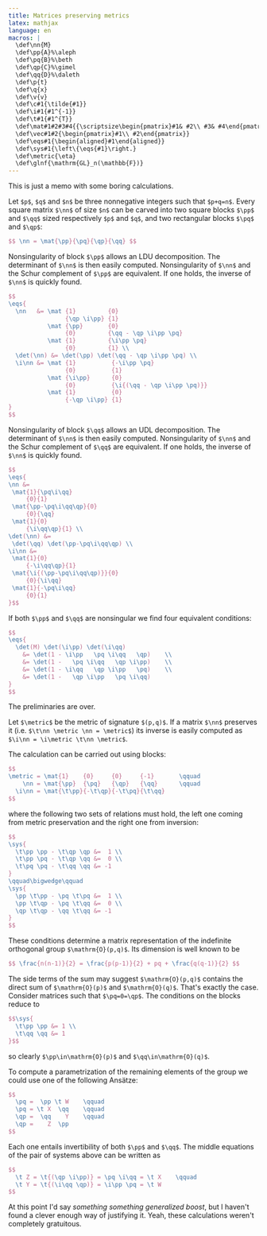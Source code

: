 ```yaml
---
title: Matrices preserving metrics
latex: mathjax
language: en
macros: |
  \def\nn{M}
  \def\pp{A}%\aleph
  \def\pq{B}%\beth
  \def\qp{C}%\gimel
  \def\qq{D}%\daleth
  \def\p{t}
  \def\q{x}
  \def\v{v}
  \def\c#1{\tilde{#1}}
  \def\i#1{#1^{-1}}
  \def\t#1{#1^{T}}
  \def\mat#1#2#3#4{{\scriptsize\begin{pmatrix}#1& #2\\ #3& #4\end{pmatrix}}}
  \def\vec#1#2{\begin{pmatrix}#1\\ #2\end{pmatrix}}
  \def\eqs#1{\begin{aligned}#1\end{aligned}}
  \def\sys#1{\left\{\eqs{#1}\right.}
  \def\metric{\eta}
  \def\glnf{\mathrm{GL}_n(\mathbb{F})}
---
```



This is just a memo with some boring calculations.


Let `$p$`, `$q$` and `$n$` be three nonnegative integers such that `$p+q=n$`.
Every square matrix `$\nn$` of size `$n$` can be carved into two square blocks `$\pp$` and `$\qq$` sized respectively `$p$` and `$q$`, and two rectangular blocks `$\pq$` and `$\qp$`:

``` tex
$$ \nn = \mat{\pp}{\pq}{\qp}{\qq} $$
```

Nonsingularity of block `$\pp$` allows an LDU decomposition.
The determinant of `$\nn$` is then easily computed.
Nonsingularity of `$\nn$` and the Schur complement of `$\pp$` are equivalent.
If one holds, the inverse of `$\nn$` is quickly found.

``` tex
$$
\eqs{
  \nn   &= \mat {1}         {0}
                {\qp \i\pp} {1}
           \mat {\pp}       {0}
                {0}         {\qq - \qp \i\pp \pq}
           \mat {1}         {\i\pp \pq}
                {0}         {1} \\
  \det(\nn) &= \det(\pp) \det(\qq - \qp \i\pp \pq) \\
  \i\nn &= \mat {1}          {-\i\pp \pq}
                {0}          {1}
           \mat {\i\pp}      {0}
                {0}          {\i{(\qq - \qp \i\pp \pq)}}
           \mat {1}          {0}
                {-\qp \i\pp} {1}
}
$$
```

Nonsingularity of block `$\qq$` allows an UDL decomposition.
The determinant of `$\nn$` is then easily computed.
Nonsingularity of `$\nn$` and the Schur complement of `$\qq$` are equivalent.
If one holds, the inverse of `$\nn$` is quickly found.

``` tex
$$
\eqs{
\nn &= 
 \mat{1}{\pq\i\qq}
     {0}{1}
 \mat{\pp-\pq\i\qq\qp}{0}
     {0}{\qq}
 \mat{1}{0}
     {\i\qq\qp}{1} \\
\det(\nn) &=
 \det(\qq) \det(\pp-\pq\i\qq\qp) \\
\i\nn &= 
 \mat{1}{0}
     {-\i\qq\qp}{1}
 \mat{\i{(\pp-\pq\i\qq\qp)}}{0}
     {0}{\i\qq}
 \mat{1}{-\pq\i\qq}
     {0}{1}
}$$
```

If both `$\pp$` and `$\qq$` are nonsingular we find four equivalent conditions:

``` tex
$$
\eqs{
  \det(M) \det(\i\pp) \det(\i\qq)
    &= \det(1 - \i\pp   \pq \i\qq   \qp)    \\
    &= \det(1 -   \pq \i\qq   \qp \i\pp)    \\
    &= \det(1 - \i\qq   \qp \i\pp   \pq)    \\
    &= \det(1 -   \qp \i\pp   \pq \i\qq)
}
$$
```

The preliminaries are over.

Let `$\metric$` be the metric of signature `$(p,q)$`.
If a matrix `$\nn$` preserves it (i.e. `$\t\nn \metric \nn = \metric$`) its inverse is easily computed as `$\i\nn = \i\metric \t\nn \metric$`.

The calculation can be carried out using blocks:

``` tex
$$
\metric = \mat{1}    {0}     {0}     {-1}       \qquad
    \nn = \mat{\pp}  {\pq}   {\qp}   {\qq}      \qquad
  \i\nn = \mat{\t\pp}{-\t\qp}{-\t\pq}{\t\qq}
$$
```

where the following two sets of relations must hold, the left one coming from metric preservation and the right one from inversion:

``` tex
$$
\sys{
  \t\pp \pp - \t\qp \qp &=  1 \\
  \t\pp \pq - \t\qp \qq &=  0 \\
  \t\pq \pq - \t\qq \qq &= -1
}
\qquad\bigwedge\qquad
\sys{
  \pp \t\pp - \pq \t\pq &=  1 \\
  \pp \t\qp - \pq \t\qq &=  0 \\
  \qp \t\qp - \qq \t\qq &= -1
}
$$
```

These conditions determine a matrix representation of the indefinite orthogonal group `$\mathrm{O}(p,q)$`.
Its dimension is well known to be

``` tex
$$ \frac{n(n-1)}{2} = \frac{p(p-1)}{2} + pq + \frac{q(q-1)}{2} $$
```

The side terms of the sum may suggest `$\mathrm{O}(p,q)$` contains the direct sum of `$\mathrm{O}(p)$` and `$\mathrm{O}(q)$`.
That's exactly the case.
Consider matrices such that `$\pq=0=\qp$`.
The conditions on the blocks reduce to

``` tex
$$\sys{
  \t\pp \pp &= 1 \\
  \t\qq \qq &= 1
}$$
```

so clearly `$\pp\in\mathrm{O}(p)$` and `$\qq\in\mathrm{O}(q)$`.

To compute a parametrization of the remaining elements of the group we could use one of the following Ansätze:

``` tex
$$
  \pq =  \pp \t W    \qquad
  \pq = \t X  \qq    \qquad
  \qp =  \qq    Y    \qquad
  \qp =    Z  \pp
$$
```

Each one entails invertibility of both `$\pp$` and `$\qq$`.
The middle equations of the pair of systems above can be written as

``` tex
$$
  \t Z = \t{(\qp \i\pp)} = \pq \i\qq = \t X    \qquad
  \t Y = \t{(\i\qq \qp)} = \i\pp \pq = \t W
$$
```

At this point I'd say *something something generalized boost*,
but I haven't found a clever enough way of justifying it.
Yeah, these calculations weren't completely gratuitous.
